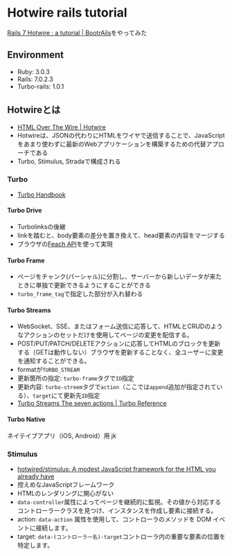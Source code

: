 # Hotwire rails tutorial

[Rails 7 Hotwire : a tutorial \| BootrAils](https://www.bootrails.com/blog/rails-7-hotwire-a-tutorial/)をやってみた

## Environment

- Ruby: 3.0.3
- Rails: 7.0.2.3
- Turbo-rails: 1.0.1

## Hotwireとは

- [HTML Over The Wire \| Hotwire](https://hotwired.dev/)
- Hotwireは、JSONの代わりにHTMLをワイヤで送信することで、JavaScriptをあまり使わずに最新のWebアプリケーションを構築するための代替アプローチである
- Turbo, Stimulus, Stradaで構成される

### Turbo

- [Turbo Handbook](https://turbo.hutwired.dev/handbook/drive)

#### Turbo Drive

- Turbolinksの後継
- linkを踏むと、body要素の差分を置き換えて、head要素の内容をマージする
- ブラウザの[Feach API](https://developer.mozilla.org/ja/docs/Web/API/Fetch_API/Using_Fetch)を使って実現

#### Turbo Frame

- ページをチャンク(パーシャル)に分割し、サーバーから新しいデータが来たときに単独で更新できるようにすることができる
- `turbo_frame_tag`で指定した部分が入れ替わる

#### Turbo Streams

- WebSocket、SSE、またはフォーム送信に応答して、HTMLとCRUDのようなアクションのセットだけを使用してページの変更を配信する。
- POST/PUT/PATCH/DELETEアクションに応答してHTMLのブロックを更新する（GETは動作しない）ブラウザを更新することなく、全ユーザーに変更を通知することができる。
- formatが`TURBO_STREAM`
- 更新箇所の指定: `turbo-frame`タグで`ID`指定
- 更新内容: `turbo-streem`タグで`action`（ここでは`append`追加が指定されている）、`target`にて更新先`ID`指定
- [Turbo Streams The seven actions | Turbo Reference](https://turbo.hotwired.dev/reference/streams#the-seven-actions)

#### Turbo Native

ネイテイブアプリ（iOS, Android）用
jk
### Stimulus

- [hotwired/stimulus: A modest JavaScript framework for the HTML you already have](https://github.com/hotwired/stimulus)
- 控えめなJavaScriptフレームワーク
- HTMLのレンダリングに関心がない
- `data-controller`属性によってページを継続的に監視。その値から対応するコントローラークラスを見つけ、インスタンスを作成し要素に接続する。
- action: `data-action` 属性を使用して、コントローラのメソッドを DOM イベントに接続します。
- target: `data-(コントローラー名)-target`コントローラ内の重要な要素の位置を特定します。

